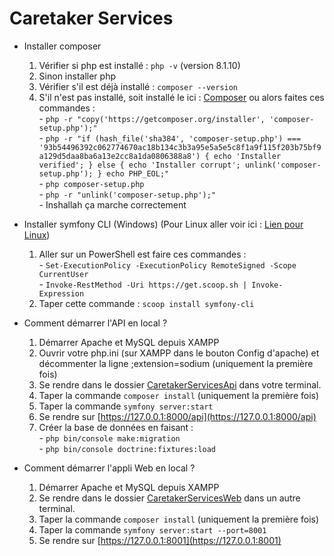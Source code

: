 # Caretaker Services

- Installer composer
    1) Vérifier si php est installé : `php -v` (version 8.1.10)
    2) Sinon installer php
    3) Vérifier s'il est déjà installé : `composer --version`
    4) S'il n'est pas installé, soit installé le ici : [Composer](https://getcomposer.org/Composer-Setup.exe) ou alors faites ces commandes :  
            - `php -r "copy('https://getcomposer.org/installer', 'composer-setup.php');"`  
            - `php -r "if (hash_file('sha384', 'composer-setup.php') === '93b54496392c062774670ac18b134c3b3a95e5a5e5c8f1a9f115f203b75bf9a129d5daa8ba6a13e2cc8a1da0806388a8') { echo 'Installer verified'; } else { echo 'Installer corrupt'; unlink('composer-setup.php'); } echo PHP_EOL;"`  
            - `php composer-setup.php`  
            - `php -r "unlink('composer-setup.php');"`  
            - Inshallah ça marche correctement

- Installer symfony CLI (Windows) (Pour Linux aller voir ici : [Lien pour Linux](https://symfony.com/download))
    1) Aller sur un PowerShell est faire ces commandes :  
            - `Set-ExecutionPolicy -ExecutionPolicy RemoteSigned -Scope CurrentUser`  
            - `Invoke-RestMethod -Uri https://get.scoop.sh | Invoke-Expression`
    2) Taper cette commande : `scoop install symfony-cli`

- Comment démarrer l'API en local ?
    1) Démarrer Apache et MySQL depuis XAMPP
    2) Ouvrir votre php.ini (sur XAMPP dans le bouton Config d'apache) et décommenter la ligne ;extension=sodium (uniquement la première fois)
    3) Se rendre dans le dossier [CaretakerServicesApi](./CaretakerServicesApi) dans votre terminal.
    4) Taper la commande `composer install` (uniquement la première fois)
    5) Taper la commande `symfony server:start`
    6) Se rendre sur [https://127.0.0.1:8000/api](https://127.0.0.1:8000/api)
    7) Créer la base de données en faisant :  
            - `php bin/console make:migration`  
            - `php bin/console doctrine:fixtures:load`

- Comment démarrer l'appli Web en local ?
    1) Démarrer Apache et MySQL depuis XAMPP
    2) Se rendre dans le dossier [CaretakerServicesWeb](./CaretakerServicesWeb) dans un autre terminal.
    4) Taper la commande `composer install` (uniquement la première fois)
    3) Taper la commande `symfony server:start --port=8001`
    4) Se rendre sur [https://127.0.0.1:8001](https://127.0.0.1:8001)